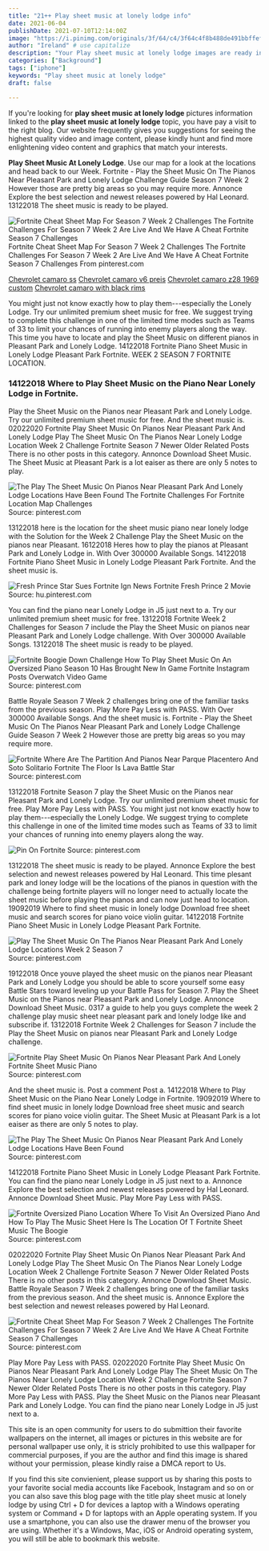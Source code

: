 ```yaml
---
title: "21++ Play sheet music at lonely lodge info"
date: 2021-06-04
publishDate: 2021-07-10T12:14:00Z
image: "https://i.pinimg.com/originals/3f/64/c4/3f64c4f8b488de491bbffef7afbdb62e.jpg"
author: "Ireland" # use capitalize
description: "Your Play sheet music at lonely lodge images are ready in this website. Play sheet music at lonely lodge are a topic that is being searched for and liked by netizens today. You can Get the Play sheet music at lonely lodge files here. Find and Download all royalty-free photos."
categories: ["Background"]
tags: ["iphone"]
keywords: "Play sheet music at lonely lodge"
draft: false

---
```


If you're looking for **play sheet music at lonely lodge** pictures information linked to the **play sheet music at lonely lodge** topic, you have pay a visit to the right  blog.  Our website frequently  gives you  suggestions  for seeing  the highest  quality video and image  content, please kindly hunt and find more enlightening video content and graphics  that match your interests.

**Play Sheet Music At Lonely Lodge**. Use our map for a look at the locations and head back to our Week. Fortnite - Play the Sheet Music On The Pianos Near Pleasant Park and Lonely Lodge Challenge Guide Season 7 Week 2 However those are pretty big areas so you may require more. Annonce Explore the best selection and newest releases powered by Hal Leonard. 13122018 The sheet music is ready to be played.

![Fortnite Cheat Sheet Map For Season 7 Week 2 Challenges The Fortnite Challenges For Season 7 Week 2 Are Live And We Have A Cheat Fortnite Season 7 Challenges](https://i.pinimg.com/originals/3f/64/c4/3f64c4f8b488de491bbffef7afbdb62e.jpg "Fortnite Cheat Sheet Map For Season 7 Week 2 Challenges The Fortnite Challenges For Season 7 Week 2 Are Live And We Have A Cheat Fortnite Season 7 Challenges")
Fortnite Cheat Sheet Map For Season 7 Week 2 Challenges The Fortnite Challenges For Season 7 Week 2 Are Live And We Have A Cheat Fortnite Season 7 Challenges From pinterest.com

[Chevrolet camaro ss](/chevrolet-camaro-ss/)
[Chevrolet camaro v6 preis](/chevrolet-camaro-v6-preis/)
[Chevrolet camaro z28 1969 custom](/chevrolet-camaro-z28-1969-custom/)
[Chevrolet camaro with black rims](/chevrolet-camaro-with-black-rims/)

You might just not know exactly how to play them---especially the Lonely Lodge. Try our unlimited premium sheet music for free. We suggest trying to complete this challenge in one of the limited time modes such as Teams of 33 to limit your chances of running into enemy players along the way. This time you have to locate and play the Sheet Music on different pianos in Pleasant Park and Lonely Lodge. 14122018 Fortnite Piano Sheet Music in Lonely Lodge Pleasant Park Fortnite. WEEK 2 SEASON 7 FORTNITE LOCATION.

### 14122018 Where to Play Sheet Music on the Piano Near Lonely Lodge in Fortnite.

Play the Sheet Music on the Pianos near Pleasant Park and Lonely Lodge. Try our unlimited premium sheet music for free. And the sheet music is. 02022020 Fortnite Play Sheet Music On Pianos Near Pleasant Park And Lonely Lodge Play The Sheet Music On The Pianos Near Lonely Lodge Location Week 2 Challenge Fortnite Season 7 Newer Older Related Posts There is no other posts in this category. Annonce Download Sheet Music. The Sheet Music at Pleasant Park is a lot eaiser as there are only 5 notes to play.


![The Play The Sheet Music On Pianos Near Pleasant Park And Lonely Lodge Locations Have Been Found The Fortnite Challenges For Fortnite Location Map Challenges](https://i.pinimg.com/originals/46/c2/58/46c258a1fdd6dc014537d285307479ca.jpg "The Play The Sheet Music On Pianos Near Pleasant Park And Lonely Lodge Locations Have Been Found The Fortnite Challenges For Fortnite Location Map Challenges")
Source: pinterest.com

13122018 here is the location for the sheet music piano near lonely lodge with the Solution for the Week 2 Challenge Play the Sheet Music on the pianos near Pleasant. 16122018 Heres how to play the pianos at Pleasant Park and Lonely Lodge in. With Over 300000 Available Songs. 14122018 Fortnite Piano Sheet Music in Lonely Lodge Pleasant Park Fortnite. And the sheet music is.

![Fresh Prince Star Sues Fortnite Ign News Fortnite Fresh Prince 2 Movie](https://i.pinimg.com/236x/6b/fe/03/6bfe0356c635b8387b93ecf747475e6f.jpg "Fresh Prince Star Sues Fortnite Ign News Fortnite Fresh Prince 2 Movie")
Source: hu.pinterest.com

You can find the piano near Lonely Lodge in J5 just next to a. Try our unlimited premium sheet music for free. 13122018 Fortnite Week 2 Challenges for Season 7 include the Play the Sheet Music on pianos near Pleasant Park and Lonely Lodge challenge. With Over 300000 Available Songs. 13122018 The sheet music is ready to be played.

![Fortnite Boogie Down Challenge How To Play Sheet Music On An Oversized Piano Season 10 Has Brought New In Game Fortnite Instagram Posts Overwatch Video Game](https://i.pinimg.com/originals/27/30/b5/2730b5d84c2d8d48d697b1f0d18abf95.jpg "Fortnite Boogie Down Challenge How To Play Sheet Music On An Oversized Piano Season 10 Has Brought New In Game Fortnite Instagram Posts Overwatch Video Game")
Source: pinterest.com

Battle Royale Season 7 Week 2 challenges bring one of the familiar tasks from the previous season. Play More Pay Less with PASS. With Over 300000 Available Songs. And the sheet music is. Fortnite - Play the Sheet Music On The Pianos Near Pleasant Park and Lonely Lodge Challenge Guide Season 7 Week 2 However those are pretty big areas so you may require more.

![Fortnite Where Are The Partition And Pianos Near Parque Placentero And Soto Solitario Fortnite The Floor Is Lava Battle Star](https://i.pinimg.com/736x/e2/70/a7/e270a732ee1f027f0a6b5f7938d40c49.jpg "Fortnite Where Are The Partition And Pianos Near Parque Placentero And Soto Solitario Fortnite The Floor Is Lava Battle Star")
Source: pinterest.com

13122018 Fortnite Season 7 play the Sheet Music on the Pianos near Pleasant Park and Lonely Lodge. Try our unlimited premium sheet music for free. Play More Pay Less with PASS. You might just not know exactly how to play them---especially the Lonely Lodge. We suggest trying to complete this challenge in one of the limited time modes such as Teams of 33 to limit your chances of running into enemy players along the way.

![Pin On Fortnite](https://i.pinimg.com/736x/63/75/29/6375299f7cb90425a1ca88719043e744.jpg "Pin On Fortnite")
Source: pinterest.com

13122018 The sheet music is ready to be played. Annonce Explore the best selection and newest releases powered by Hal Leonard. This time plesant park and loney lodge will be the locations of the pianos in question with the challenge being fortnite players will no longer need to actually locate the sheet music before playing the pianos and can now just head to location. 19092019 Where to find sheet music in lonely lodge Download free sheet music and search scores for piano voice violin guitar. 14122018 Fortnite Piano Sheet Music in Lonely Lodge Pleasant Park Fortnite.

![Play The Sheet Music On The Pianos Near Pleasant Park And Lonely Lodge Locations Week 2 Season 7](https://i.pinimg.com/originals/d2/5d/30/d25d30bddb03850c7d69e65faa7db25d.jpg "Play The Sheet Music On The Pianos Near Pleasant Park And Lonely Lodge Locations Week 2 Season 7")
Source: pinterest.com

19122018 Once youve played the sheet music on the pianos near Pleasant Park and Lonely Lodge you should be able to score yourself some easy Battle Stars toward leveling up your Battle Pass for Season 7. Play the Sheet Music on the Pianos near Pleasant Park and Lonely Lodge. Annonce Download Sheet Music. 0317 a guide to help you guys complete the week 2 challenge play music sheet near pleasant park and lonely lodge like and subscribe if. 13122018 Fortnite Week 2 Challenges for Season 7 include the Play the Sheet Music on pianos near Pleasant Park and Lonely Lodge challenge.

![Fortnite Play Sheet Music On Pianos Near Pleasant Park And Lonely Fortnite Sheet Music Piano](https://i.pinimg.com/564x/7c/c2/7e/7cc27e40ceb5fa04ae5511795bab4325.jpg "Fortnite Play Sheet Music On Pianos Near Pleasant Park And Lonely Fortnite Sheet Music Piano")
Source: pinterest.com

And the sheet music is. Post a comment Post a. 14122018 Where to Play Sheet Music on the Piano Near Lonely Lodge in Fortnite. 19092019 Where to find sheet music in lonely lodge Download free sheet music and search scores for piano voice violin guitar. The Sheet Music at Pleasant Park is a lot eaiser as there are only 5 notes to play.

![The Play The Sheet Music On Pianos Near Pleasant Park And Lonely Lodge Locations Have Been Found](https://i.pinimg.com/originals/da/c0/c2/dac0c21827b4718515e4fb25a0d0a510.jpg "The Play The Sheet Music On Pianos Near Pleasant Park And Lonely Lodge Locations Have Been Found")
Source: pinterest.com

14122018 Fortnite Piano Sheet Music in Lonely Lodge Pleasant Park Fortnite. You can find the piano near Lonely Lodge in J5 just next to a. Annonce Explore the best selection and newest releases powered by Hal Leonard. Annonce Download Sheet Music. Play More Pay Less with PASS.

![Fortnite Oversized Piano Location Where To Visit An Oversized Piano And How To Play The Music Sheet Here Is The Location Of T Fortnite Sheet Music The Boogie](https://i.pinimg.com/originals/e3/53/ab/e353ab83400f2f3e3cf2de2456c7ee7a.png "Fortnite Oversized Piano Location Where To Visit An Oversized Piano And How To Play The Music Sheet Here Is The Location Of T Fortnite Sheet Music The Boogie")
Source: pinterest.com

02022020 Fortnite Play Sheet Music On Pianos Near Pleasant Park And Lonely Lodge Play The Sheet Music On The Pianos Near Lonely Lodge Location Week 2 Challenge Fortnite Season 7 Newer Older Related Posts There is no other posts in this category. Annonce Download Sheet Music. Battle Royale Season 7 Week 2 challenges bring one of the familiar tasks from the previous season. And the sheet music is. Annonce Explore the best selection and newest releases powered by Hal Leonard.

![Fortnite Cheat Sheet Map For Season 7 Week 2 Challenges The Fortnite Challenges For Season 7 Week 2 Are Live And We Have A Cheat Fortnite Season 7 Challenges](https://i.pinimg.com/originals/3f/64/c4/3f64c4f8b488de491bbffef7afbdb62e.jpg "Fortnite Cheat Sheet Map For Season 7 Week 2 Challenges The Fortnite Challenges For Season 7 Week 2 Are Live And We Have A Cheat Fortnite Season 7 Challenges")
Source: pinterest.com

Play More Pay Less with PASS. 02022020 Fortnite Play Sheet Music On Pianos Near Pleasant Park And Lonely Lodge Play The Sheet Music On The Pianos Near Lonely Lodge Location Week 2 Challenge Fortnite Season 7 Newer Older Related Posts There is no other posts in this category. Play More Pay Less with PASS. Play the Sheet Music on the Pianos near Pleasant Park and Lonely Lodge. You can find the piano near Lonely Lodge in J5 just next to a.

This site is an open community for users to do submittion their favorite wallpapers on the internet, all images or pictures in this website are for personal wallpaper use only, it is stricly prohibited to use this wallpaper for commercial purposes, if you are the author and find this image is shared without your permission, please kindly raise a DMCA report to Us.

If you find this site convienient, please support us by sharing this posts to your favorite social media accounts like Facebook, Instagram and so on or you can also save this blog page with the title play sheet music at lonely lodge by using Ctrl + D for devices a laptop with a Windows operating system or Command + D for laptops with an Apple operating system. If you use a smartphone, you can also use the drawer menu of the browser you are using. Whether it's a Windows, Mac, iOS or Android operating system, you will still be able to bookmark this website.
